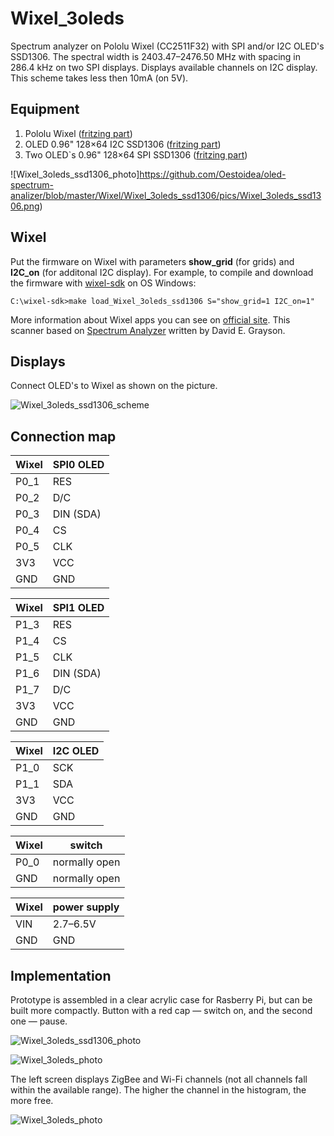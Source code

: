 # Wixel_3oleds

Spectrum analyzer on Pololu Wixel (CC2511F32) with SPI and/or I2C OLED's SSD1306. The spectral width is 2403.47–2476.50 MHz with spacing in 286.4 kHz on two SPI displays. Displays available channels on I2C display. This scheme takes less then 10mA (on 5V).

## Equipment

1. Pololu Wixel ([fritzing part](https://github.com/Oestoidea/oled-spectrum-analizer/blob/master/fritzing-parts/OLED%200.96%20128x64%20I2C%20SSD1306.fzpz))
2. OLED 0.96" 128×64 I2C SSD1306 ([fritzing part](https://github.com/Oestoidea/oled-spectrum-analizer/blob/master/fritzing-parts/OLED%200.96%20128x64%20I2C%20SSD1306.fzpz))
3. Two OLED`s 0.96" 128×64 SPI SSD1306 ([fritzing part](https://github.com/Oestoidea/oled-spectrum-analizer/blob/master/fritzing-parts/OLED%200.96%20128x64%20SPI%20SSD1306.fzpz))

![Wixel_3oleds_ssd1306_photo]https://github.com/Oestoidea/oled-spectrum-analizer/blob/master/Wixel/Wixel_3oleds_ssd1306/pics/Wixel_3oleds_ssd1306.png)

## Wixel

Put the firmware on Wixel with parameters __show_grid__ (for grids) and __I2C_on__ (for additonal I2C display). For example, to compile and download the firmware with [wixel-sdk](http://pololu.github.io/wixel-sdk/) on OS Windows:

```
C:\wixel-sdk>make load_Wixel_3oleds_ssd1306 S="show_grid=1 I2C_on=1"
```

More information about Wixel apps you can see on [official site](https://www.pololu.com/docs/0J46/10.b). This scanner based on [Spectrum Analyzer](https://github.com/pololu/wixel-sdk/tree/dev/david/analyzer/apps/spectrum_analyzer) written by David E. Grayson.

## Displays

Connect OLED's to Wixel as shown on the picture.

![Wixel_3oleds_ssd1306_scheme](https://github.com/Oestoidea/oled-spectrum-analizer/blob/master/Wixel/Wixel_3oleds_ssd1306/fritzing-scheme/Wixel_3oleds_ssd1306_bb.png)

## Connection map

| Wixel    | SPI0 OLED     |
| -------- | ------------- |
| P0_1     | RES           |
| P0_2     | D/C           |
| P0_3     | DIN (SDA)     |
| P0_4     | CS            |
| P0_5     | CLK           |
| 3V3      | VCC           |
| GND      | GND           |

| Wixel    | SPI1 OLED     |
| -------- | ------------- |
| P1_3     | RES           |
| P1_4     | CS            |
| P1_5     | CLK           |
| P1_6     | DIN (SDA)     |
| P1_7     | D/C           |
| 3V3      | VCC           |
| GND      | GND           |

| Wixel    | I2C OLED      |
| -------- | ------------- |
| P1_0     | SCK           |
| P1_1     | SDA           |
| 3V3      | VCC           |
| GND      | GND           |

| Wixel    | switch        |
| -------- | ------------- |
| P0_0     | normally open |
| GND      | normally open |

| Wixel    | power supply  |
| -------- | ------------- |
| VIN      | 2.7–6.5V      |
| GND      | GND           |

## Implementation

Prototype is assembled in a clear acrylic case for Rasberry Pi, but can be built more compactly. Button with a red cap — switch on, and the second one — pause.

![Wixel_3oleds_ssd1306_photo](https://github.com/Oestoidea/oled-spectrum-analizer/blob/master/Wixel/Wixel_3oleds_ssd1306/pics/Wixel_3oleds_ssd1306_4.png)

![Wixel_3oleds_photo](https://github.com/Oestoidea/oled-spectrum-analizer/blob/master/Wixel_3oleds/pics/Wixel_3oleds3.png)

The left screen displays ZigBee and Wi-Fi channels (not all channels fall within the available range). The higher the channel in the histogram, the more free.

![Wixel_3oleds_photo](https://github.com/Oestoidea/oled-spectrum-analizer/blob/master/Wixel_3oleds/pics/Wixel_3oleds2.png)
